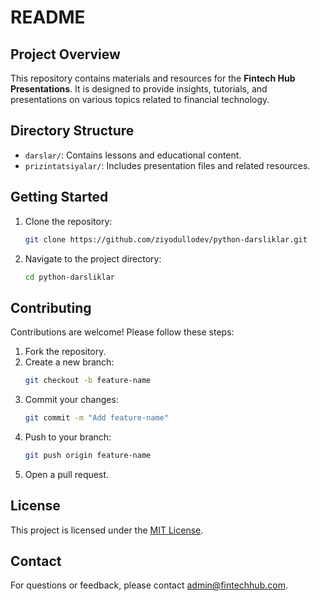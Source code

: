 # README

## Project Overview
This repository contains materials and resources for the **Fintech Hub Presentations**. It is designed to provide insights, tutorials, and presentations on various topics related to financial technology.

## Directory Structure
- `darslar/`: Contains lessons and educational content.
- `prizintatsiyalar/`: Includes presentation files and related resources.

## Getting Started
1. Clone the repository:
    ```bash
    git clone https://github.com/ziyodullodev/python-darsliklar.git
    ```
2. Navigate to the project directory:
    ```bash
    cd python-darsliklar
    ```

## Contributing
Contributions are welcome! Please follow these steps:
1. Fork the repository.
2. Create a new branch:
    ```bash
    git checkout -b feature-name
    ```
3. Commit your changes:
    ```bash
    git commit -m "Add feature-name"
    ```
4. Push to your branch:
    ```bash
    git push origin feature-name
    ```
5. Open a pull request.

## License
This project is licensed under the [MIT License](LICENSE).

## Contact
For questions or feedback, please contact [admin@fintechhub.com](mailto:admin@fintechhub.com).

<!-- Security scan triggered at 2025-09-02 14:20:34 -->

<!-- Security scan triggered at 2025-09-09 05:55:14 -->

<!-- Security scan triggered at 2025-09-28 16:05:11 -->